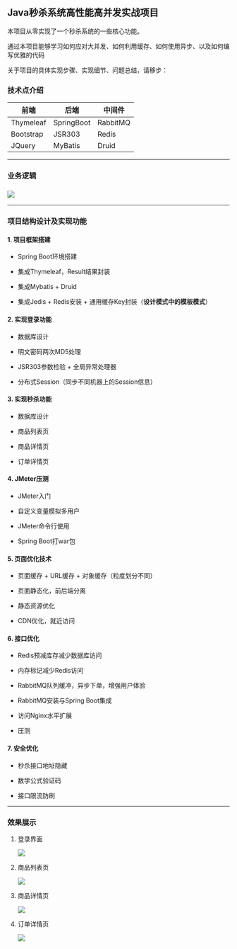 ## Java秒杀系统高性能高并发实战项目

本项目从零实现了一个秒杀系统的一些核心功能。

通过本项目能够学习如何应对大并发、如何利用缓存、如何使用异步、以及如何编写优雅的代码

关于项目的具体实现步骤、实现细节、问题总结，请移步：

### 技术点介绍

| 前端      | 后端       | 中间件   |
| --------- | ---------- | -------- |
| Thymeleaf | SpringBoot | RabbitMQ |
| Bootstrap | JSR303     | Redis    |
| JQuery    | MyBatis    | Druid    |

---

### 业务逻辑

### ![](https://raw.githubusercontent.com/Yeefine/picBed/master/20211028220310.png)

---

### 项目结构设计及实现功能

#### 1. 项目框架搭建

+ Spring Boot环境搭建

+ 集成Thymeleaf，Result结果封装

+ 集成Mybatis + Druid

+ 集成Jedis + Redis安装 + 通用缓存Key封装（**设计模式中的模板模式**）

#### 2. 实现登录功能

+ 数据库设计

+ 明文密码两次MD5处理

+ JSR303参数检验 + 全局异常处理器

+ 分布式Session（同步不同机器上的Session信息）


#### 3. 实现秒杀功能

+ 数据库设计

+ 商品列表页

+ 商品详情页

+ 订单详情页


#### 4. JMeter压测

+ JMeter入门

+ 自定义变量模拟多用户

+ JMeter命令行使用

+ Spring Boot打war包


#### 5. 页面优化技术

+ 页面缓存 + URL缓存 + 对象缓存（粒度划分不同）

+ 页面静态化，前后端分离

+ 静态资源优化


+ CDN优化，就近访问

#### 6. 接口优化

+ Redis预减库存减少数据库访问

+ 内存标记减少Redis访问

+ RabbitMQ队列缓冲，异步下单，增强用户体验

+ RabbitMQ安装与Spring Boot集成

+ 访问Nginx水平扩展

+ 压测

#### 7. 安全优化

+ 秒杀接口地址隐藏

+ 数学公式验证码

+ 接口限流防刷

---

### 效果展示

1. 登录界面

   ![](https://raw.githubusercontent.com/Yeefine/picBed/master/20211028220426.png)

2. 商品列表页

   ![](https://raw.githubusercontent.com/Yeefine/picBed/master/20211028220500.png)

3. 商品详情页

   ![](https://raw.githubusercontent.com/Yeefine/picBed/master/20211028220536.png)

4. 订单详情页

   ![](https://raw.githubusercontent.com/Yeefine/picBed/master/20211028220559.png)